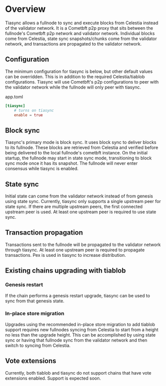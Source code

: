 # Overview

Tiasync allows a fullnode to sync and execute blocks from Celestia instead of the validator network. It is a Cometbft p2p proxy that sits between the fullnode's Cometbft p2p network and validator network. Individual blocks come from Celestia, state sync snapshots/chunks come from the validator network, and transactions are propagated to the validator network.

## Configuration

The minimum configuration for tiasync is below, but other default values can be overridden. This is in addition to the required Celestia/tiablob configurations. Tiasync will use Cometbft's p2p configurations to peer with the validator network while the fullnode will only peer with tiasync.

app.toml
```toml
[tiasync]
    # turns on tiasync
    enable = true

```

## Block sync

Tiasync's primary mode is block sync. It uses block sync to deliver blocks to its fullnode. These blocks are retrieved from Celestia and verified before being delivered to the local fullnode's cometbft instance. On the initial startup, the fullnode may start in state sync mode, transitioning to block sync mode once it has its snapshot. The fullnode will never enter consensus while tiasync is enabled.

## State sync

Initial state can come from the validator network instead of from genesis using state sync. Currently, tiasync only supports a single upstream peer for state sync. If there are multiple upstream peers, the first connected upstream peer is used. At least one upstream peer is required to use state sync.

## Transaction propagation

Transactions sent to the fullnode will be propagated to the validator network through tiasync. At least one upstream peer is required to propagate transactions. Pex is used in tiasync to increase distribution.

## Existing chains upgrading with tiablob

### Genesis restart

If the chain performs a genesis restart upgrade, tiasync can be used to sync from that genesis state.

### In-place store migration

Upgrades using the recommended in-place store migration to add tiablob support requires new fullnodes syncing from Celestia to start from a height no less than the upgrade height. This can be accomplished by using state sync or having that fullnode sync from the validator network and then switch to syncing from Celestia.

## Vote extensions

Currently, both tiablob and tiasync do not support chains that have vote extensions enabled. Support is expected soon.